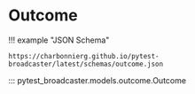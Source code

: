 # Outcome

!!! example "JSON Schema"

    https://charbonnierg.github.io/pytest-broadcaster/latest/schemas/outcome.json

::: pytest_broadcaster.models.outcome.Outcome


<style>
  .md-content__button {
    display: none;
  }
</style>
